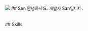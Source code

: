 <img src="https://img.shields.io/badge/san-alienware.svg?style=for-the-badge&logo=alienware&logoColor=541BAE" />
## San
안녕하세요. 개발자 San입니다.
<br />
<br />
<br />
## Skills
